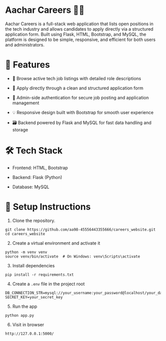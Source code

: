 # Aachar Careers 🧑‍💻
  Aachar Careers is a full-stack web application that lists open positions in the tech industry and allows candidates to apply directly via a structured application form. Built using Flask, HTML, Bootstrap, and 
  MySQL, the platform is designed to be simple, responsive, and efficient for both users and administrators.

# 🚀 Features
- 📝 Browse active tech job listings with detailed role descriptions

- 📄 Apply directly through a clean and structured application form

- 🔐 Admin-side authentication for secure job posting and application management

- 💡 Responsive design built with Bootstrap for smooth user experience

- 🗃️ Backend powered by Flask and MySQL for fast data handling and storage
# 🛠️ Tech Stack
  -  Frontend: HTML, Bootstrap
    
  -  Backend: Flask (Python)
    
  -  Database: MySQL
# 🧪 Setup Instructions
1. Clone the repository.
```
git clone https://github.com/aa98-45556443355666/careers_website.git
cd careers_website
```
2. Create a virtual environment and activate it
```
python -m venv venv
source venv/bin/activate  # On Windows: venv\Scripts\activate
```
3. Install dependencies
```
pip install -r requirements.txt
```
4. Create a ```.env``` file in the project root
```
DB_CONNECTION_STR=mysql://your_username:your_password@localhost/your_database
SECRET_KEY=your_secret_key
```
5. Run the app
```
python app.py
```
6. Visit in browser
```
http://127.0.0.1:5000/
```

